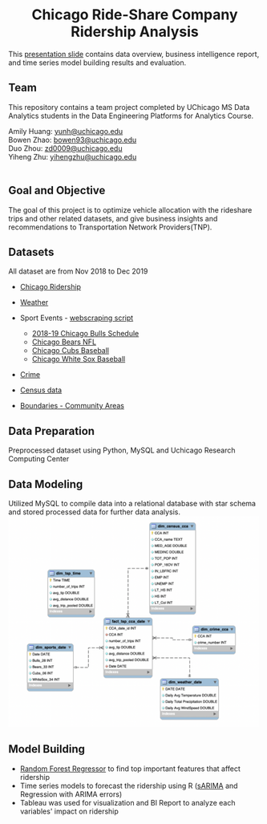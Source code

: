 <DIV ALIGN=CENTER>
    <h1>Chicago Ride-Share Company Ridership Analysis</h1>
      
</DIV> 

This [presentation slide](https://github.com/amilyhuang10/Chicago-Ride-Share-Company-Ridership-Analysis/blob/main/Presentation%20Slide.pdf) contains data overview, business intelligence report, and time series model building results and evaluation. 

## **Team**<br>
This repository contains a team project completed by UChicago MS Data Analytics students in the Data Engineering Platforms for Analytics Course.<br>

Amily Huang: yunh@uchicago.edu<br>
Bowen Zhao: bowen93@uchicago.edu<br>
Duo Zhou: zd0009@uchicago.edu<br>
Yiheng Zhu: yihengzhu@uchicago.edu<br>
<br>

## **Goal and Objective**<br>
The goal of this project is to optimize vehicle allocation with the rideshare trips and other related datasets, and give business insights and recommendations to Transportation Network Providers(TNP).

## **Datasets**
All dataset are from Nov 2018 to Dec 2019
- [Chicago Ridership](https://data.cityofchicago.org/Transportation/Transportation-Network-Providers-Trips/m6dm-c72p) 
- [Weather](https://www.ncdc.noaa.gov/cdo-web/datasets)
- Sport Events - [webscraping script](https://github.com/amilyhuang10/MSCA_Projects/blob/main/Chicago%20Ride-Share%20Company%20Ridership%20Analysis/Data%20Preprocessing%20and%20Modeling/Sport_Events_Webscraping.ipynb)
    - [2018-19 Chicago Bulls Schedule](https://www.espn.com/nba/team/schedule/_/name/chi/season/2019/seasontype/1)
    - [Chicago Bears NFL](https://www.espn.com/nfl/team/_/name/chi/chicago-bears)
    - [Chicago Cubs Baseball](https://www.espn.com/mlb/team/_/name/chc/chicago-cubs)
    - [Chicago White Sox Baseball](https://www.espn.com/mlb/team/_/name/chw/chicago-white-sox)

- [Crime](https://data.cityofchicago.org/Public-Safety/Crimes-2001-to-Present/ijzp-q8t2)
- [Census data](https://datahub.cmap.illinois.gov/dataset/community-data-snapshots-raw-data)
- [Boundaries - Community Areas](https://data.cityofchicago.org/Facilities-Geographic-Boundaries/Boundaries-Community-Areas-current-/cauq-8yn6)

## **Data Preparation**
Preprocessed dataset using Python, MySQL and Uchicago Research Computing Center

## **Data Modeling**
Utilized MySQL to compile data into a relational database with star schema and stored processed data for further data analysis.<br>
<img src="https://github.com/amilyhuang10/Chicago-Ride-Share-Company-Ridership-Analysis/blob/main/EER%20Diagram.png" width="500" />

## **Model Building**
- [Random Forest Regressor](https://github.com/amilyhuang10/Chicago-Ride-Share-Company-Ridership-Analysis/blob/main/Model%20Fitting/Random_Forest_Regressor_Top_Important_Features.ipynb) to find top important features that affect ridership 
- Time series models to forecast the ridership using R ([sARIMA](https://github.com/amilyhuang10/Chicago-Ride-Share-Company-Ridership-Analysis/blob/main/Model%20Fitting/sARIMA_Model_R.pdf) and Regression with ARIMA errors)
- Tableau was used for visualization and BI Report to analyze each variables' impact on ridership

